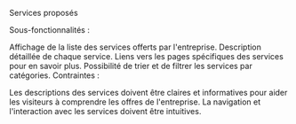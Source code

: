 Services proposés

Sous-fonctionnalités :

Affichage de la liste des services offerts par l'entreprise.
Description détaillée de chaque service.
Liens vers les pages spécifiques des services pour en savoir plus.
Possibilité de trier et de filtrer les services par catégories.
Contraintes :

Les descriptions des services doivent être claires et informatives pour aider les visiteurs à comprendre les offres de l'entreprise.
La navigation et l'interaction avec les services doivent être intuitives.
